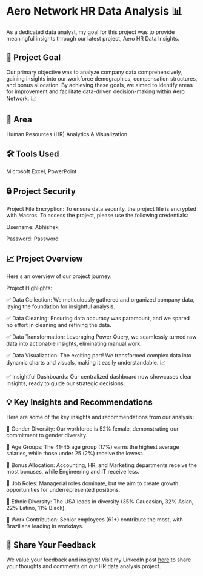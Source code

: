 # **Aero Network HR Data Analysis** 📊

As a dedicated data analyst, my goal for this project was to provide meaningful insights through our latest project, Aero HR Data Insights.

## 🎯 Project Goal
Our primary objective was to analyze company data comprehensively, gaining insights into our workforce demographics, compensation structures, and bonus allocation. By achieving these goals, we aimed to identify areas for improvement and facilitate data-driven decision-making within Aero Network. 📈

## 🔎 Area
Human Resources (HR) Analytics & Visualization

## 🛠️ Tools Used
Microsoft Excel, PowerPoint

## 🔒 Project Security
Project File Encryption: To ensure data security, the project file is encrypted with Macros. To access the project, please use the following credentials:

Username: Abhishek

Password: Password

## 📈 Project Overview
Here's an overview of our project journey:

Project Highlights:

✅ Data Collection: We meticulously gathered and organized company data, laying the foundation for insightful analysis.

✅ Data Cleaning: Ensuring data accuracy was paramount, and we spared no effort in cleaning and refining the data.

✅ Data Transformation: Leveraging Power Query, we seamlessly turned raw data into actionable insights, eliminating manual work.

✅ Data Visualization: The exciting part! We transformed complex data into dynamic charts and visuals, making it easily understandable. 📈

✅ Insightful Dashboards: Our centralized dashboard now showcases clear insights, ready to guide our strategic decisions.

## 💡 Key Insights and Recommendations
Here are some of the key insights and recommendations from our analysis:

📌 Gender Diversity: Our workforce is 52% female, demonstrating our commitment to gender diversity.

📌 Age Groups: The 41-45 age group (17%) earns the highest average salaries, while those under 25 (2%) receive the lowest.

📌 Bonus Allocation: Accounting, HR, and Marketing departments receive the most bonuses, while Engineering and IT receive less.

📌 Job Roles: Managerial roles dominate, but we aim to create growth opportunities for underrepresented positions.

📌 Ethnic Diversity: The USA leads in diversity (35% Caucasian, 32% Asian, 22% Latino, 11% Black).

📌 Work Contribution: Senior employees (61+) contribute the most, with Brazilians leading in workdays.

## 📢 Share Your Feedback
We value your feedback and insights! Visit my LinkedIn post [here](https://www.linkedin.com/feed/update/urn:li:activity:7112244865391824896/) to share your thoughts and comments on our HR data analysis project.
